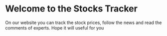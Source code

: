 # Welcome to the Stocks Tracker

On our website you can track the stock prices, follow the news and read the comments of experts.
Hope it will useful for you
